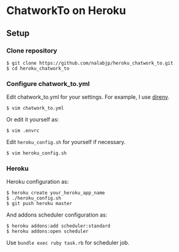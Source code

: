 # ChatworkTo on Heroku
## Setup
### Clone repository
```
$ git clone https://github.com/nalabjp/heroku_chatwork_to.git
$ cd heroku_chatwork_to
```

### Configure chatwork_to.yml
Edit chatwork_to.yml for your settings. For example, I use [direnv](http://direnv.net, 'direnv').
```
$ vim chatwork_to.yml
```

Or edit it yourself as:

```
$ vim .envrc
```

Edit `heroku_config.sh` for yourself if necessary.
```
$ vim heroku_config.sh
```

### Heroku
Heroku configuration as:
```
$ heroku create your_heroku_app_name
$ ./heroku_config.sh
$ git push heroku master
```

And addons scheduler configuration as:
```
$ heroku addons:add scheduler:standard
$ heroku addons:open scheduler
```
Use `bundle exec ruby task.rb` for scheduler job.
